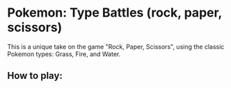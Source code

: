 # Pokemon: Type Battles (rock, paper, scissors)

This is a unique take on the game "Rock, Paper, Scissors", using the classic Pokemon types: Grass, Fire, and Water.

## How to play:

